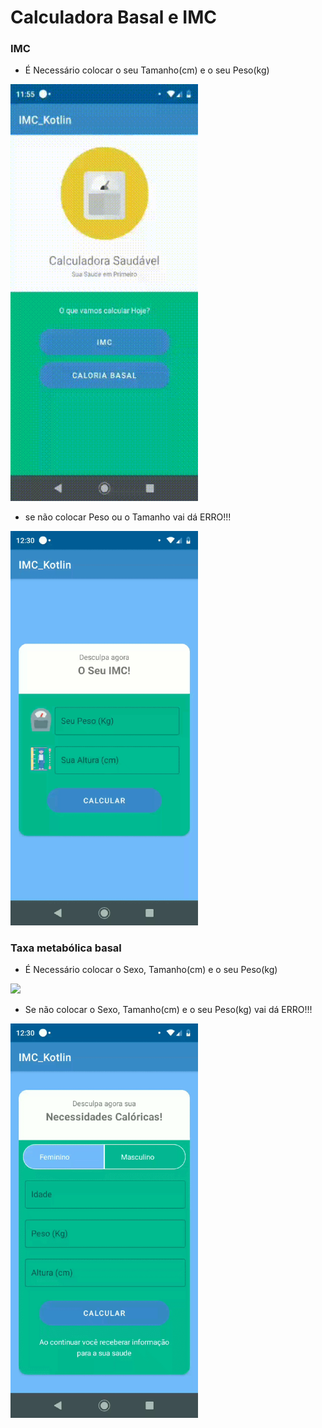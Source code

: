 # Calculadora Basal e IMC 

### IMC

- É Necessário colocar o seu Tamanho(cm) e o seu Peso(kg)

<img src="gif/IMC.gif" width ="300"/>

- se não colocar Peso ou o Tamanho vai dá ERRO!!!

<img src="gif/ErroIMC.gif" width ="300"/>

### Taxa metabólica basal

- É Necessário colocar o Sexo, Tamanho(cm) e o seu Peso(kg)

<img src="gif/Basal.gif" width ="300"/>

- Se não colocar o Sexo, Tamanho(cm) e o seu Peso(kg) vai dá ERRO!!!

<img src="gif/ErroBasal.gif" width ="300"/>

